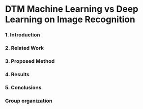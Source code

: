 # DTM Machine Learning vs Deep Learning on Image Recognition

### 1. Introduction
### 2. Related Work
### 3. Proposed Method
### 4. Results
### 5. Conclusions
### Group organization
